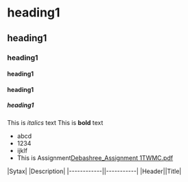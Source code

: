 # heading1
## heading1
### heading1
#### heading1
#### heading1
##### heading1
This is  *italics* text
This is **bold** text
- abcd
- 1234
- ijklf
- This is Assignment[Debashree_Assignment 1TWMC.pdf](https://github.com/Debo2793/TWMC/files/11182828/Debashree_Assignment.1TWMC.pdf)

|Sytax| |Description|
|------------||-----------|
|Header||Title|
